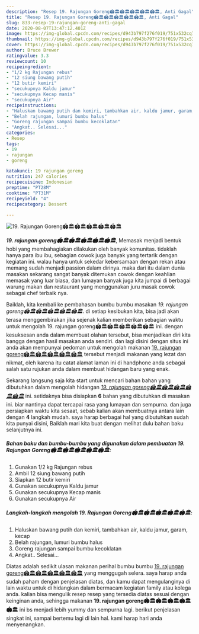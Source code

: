```yaml
---
description: "Resep 19. Rajungan Goreng🏟🏛🏟🏛🏟🏛🏟🏛🏟🏛, Anti Gagal"
title: "Resep 19. Rajungan Goreng🏟🏛🏟🏛🏟🏛🏟🏛🏟🏛, Anti Gagal"
slug: 833-resep-19-rajungan-goreng-anti-gagal
date: 2020-08-07T13:47:12.401Z
image: https://img-global.cpcdn.com/recipes/d943b797f276f019/751x532cq70/19-rajungan-goreng🏟🏛🏟🏛🏟🏛🏟🏛🏟🏛-foto-resep-utama.jpg
thumbnail: https://img-global.cpcdn.com/recipes/d943b797f276f019/751x532cq70/19-rajungan-goreng🏟🏛🏟🏛🏟🏛🏟🏛🏟🏛-foto-resep-utama.jpg
cover: https://img-global.cpcdn.com/recipes/d943b797f276f019/751x532cq70/19-rajungan-goreng🏟🏛🏟🏛🏟🏛🏟🏛🏟🏛-foto-resep-utama.jpg
author: Bruce Brewer
ratingvalue: 3.3
reviewcount: 10
recipeingredient:
- "1/2 kg Rajungan rebus"
- "12 siung bawang putih"
- "12 butir kemiri"
- "secukupnya Kaldu jamur"
- "secukupnya Kecap manis"
- "secukupnya Air"
recipeinstructions:
- "Haluskan bawang putih dan kemiri, tambahkan air, kaldu jamur, garam, kecap"
- "Belah rajungan, lumuri bumbu halus"
- "Goreng rajungan sampai bumbu kecoklatan"
- "Angkat.. Selesai..."
categories:
- Resep
tags:
- 19
- rajungan
- goreng

katakunci: 19 rajungan goreng 
nutrition: 247 calories
recipecuisine: Indonesian
preptime: "PT28M"
cooktime: "PT31M"
recipeyield: "4"
recipecategory: Dessert

---
```



![19. Rajungan Goreng🏟🏛🏟🏛🏟🏛🏟🏛🏟🏛](https://img-global.cpcdn.com/recipes/d943b797f276f019/751x532cq70/19-rajungan-goreng🏟🏛🏟🏛🏟🏛🏟🏛🏟🏛-foto-resep-utama.jpg)

<b><i>19. rajungan goreng🏟🏛🏟🏛🏟🏛🏟🏛🏟🏛</i></b>, Memasak menjadi bentuk hobi yang membahagiakan dilakukan oleh banyak komunitas. tidaklah hanya para ibu ibu, sebagian cowok juga banyak yang tertarik dengan kegiatan ini. walau hanya untuk sekedar kebersamaan dengan rekan atau memang sudah menjadi passion dalam dirinya. maka dari itu dalam dunia masakan sekarang sangat banyak ditemukan cowok dengan keahlian memasak yang luar biasa, dan lumayan banyak juga kita jumpai di berbagai warung makan dan restaurant yang menggunakan juru masak cowok sebagai chef terbaik nya.



Baiklah, kita kembali ke pembahasan bumbu bumbu masakan <i>19. rajungan goreng🏟🏛🏟🏛🏟🏛🏟🏛🏟🏛</i>. di setiap kesibukan kita, bisa jadi akan terasa menggembirakan jika sejenak kalian memberikan sebagian waktu untuk mengolah 19. rajungan goreng🏟🏛🏟🏛🏟🏛🏟🏛🏟🏛 ini. dengan kesuksesan anda dalam membuat olahan tersebut, bisa menjadikan diri kita bangga dengan hasil masakan anda sendiri. dan lagi disini dengan situs ini anda akan mempunyai pedoman untuk mengolah makanan <u>19. rajungan goreng🏟🏛🏟🏛🏟🏛🏟🏛🏟🏛</u> tersebut menjadi makanan yang lezat dan nikmat, oleh karena itu catat alamat laman ini di handphone anda sebagai salah satu rujukan anda dalam membuat hidangan baru yang enak.


Sekarang langsung saja kita start untuk mencari bahan bahan yang dibutuhkan dalam mengolah hidangan <u><i>19. rajungan goreng🏟🏛🏟🏛🏟🏛🏟🏛🏟🏛</i></u> ini. setidaknya bisa disiapkan <b>6</b> bahan yang dibutuhkan di masakan ini. biar nantinya dapat tercapai rasa yang lumayan dan sempurna. dan juga persiapkan waktu kita sesaat, sebab kalian akan membuatnya antara lain dengan <b>4</b> langkah mudah. saya harap berbagai hal yang dibutuhkan sudah kita punyai disini, Baiklah mari kita buat dengan melihat dulu bahan baku selanjutnya ini.

<!--inarticleads1-->

##### Bahan baku dan bumbu-bumbu yang digunakan dalam pembuatan 19. Rajungan Goreng🏟🏛🏟🏛🏟🏛🏟🏛🏟🏛:

1. Gunakan 1/2 kg Rajungan rebus
1. Ambil 12 siung bawang putih
1. Siapkan 12 butir kemiri
1. Gunakan secukupnya Kaldu jamur
1. Gunakan secukupnya Kecap manis
1. Gunakan secukupnya Air




<!--inarticleads2-->

##### Langkah-langkah mengolah 19. Rajungan Goreng🏟🏛🏟🏛🏟🏛🏟🏛🏟🏛:

1. Haluskan bawang putih dan kemiri, tambahkan air, kaldu jamur, garam, kecap
1. Belah rajungan, lumuri bumbu halus
1. Goreng rajungan sampai bumbu kecoklatan
1. Angkat.. Selesai...




Diatas adalah sedikit ulasan makanan perihal bumbu bumbu <u>19. rajungan goreng🏟🏛🏟🏛🏟🏛🏟🏛🏟🏛</u> yang menggugah selera. saya harap anda sudah paham dengan penjelasan diatas, dan kamu dapat mengulanginya di lain waktu untuk di hidangkan dalam bermacam kegiatan family atau kolega anda. kalian bisa mengulik resep resep yang tersedia diatas sesuai dengan keinginan anda, sehingga makanan <b>19. rajungan goreng🏟🏛🏟🏛🏟🏛🏟🏛🏟🏛</b> ini bs menjadi lebih yummy dan sempurna lagi. berikut penjelasan singkat ini, sampai bertemu lagi di lain hal. kami harap hari anda menyenangkan.
